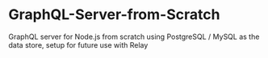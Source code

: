 # GraphQL-Server-from-Scratch
 GraphQL server for Node.js from scratch using PostgreSQL / MySQL as the data store, setup for future use with Relay

